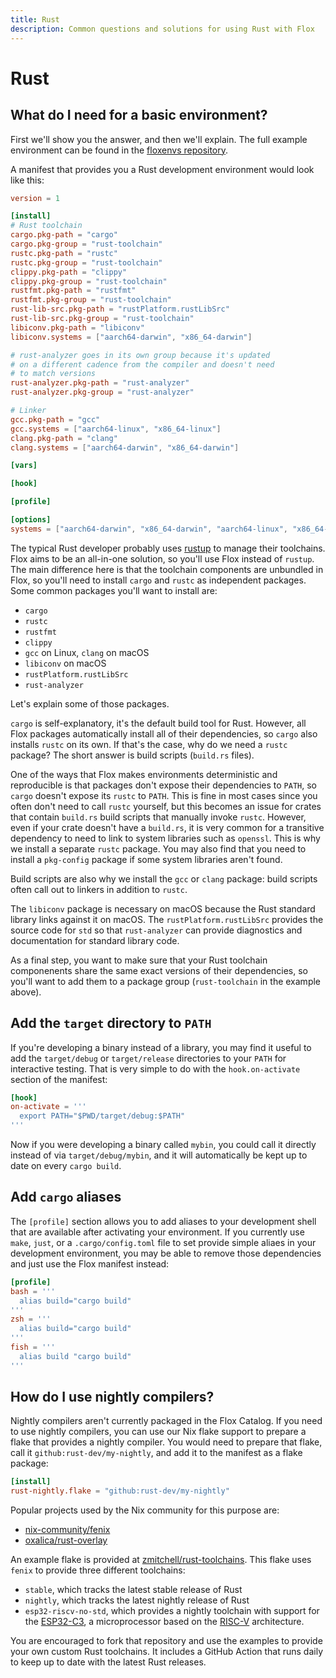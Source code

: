 ```yaml
---
title: Rust
description: Common questions and solutions for using Rust with Flox
---
```


# Rust

## What do I need for a basic environment?

First we'll show you the answer, and then we'll explain.
The full example environment can be found in the [floxenvs repository][example_env].

A manifest that provides you a Rust development environment would look like
this:

```toml title="Rust development environment"
version = 1

[install]
# Rust toolchain
cargo.pkg-path = "cargo"
cargo.pkg-group = "rust-toolchain"
rustc.pkg-path = "rustc"
rustc.pkg-group = "rust-toolchain"
clippy.pkg-path = "clippy"
clippy.pkg-group = "rust-toolchain"
rustfmt.pkg-path = "rustfmt"
rustfmt.pkg-group = "rust-toolchain"
rust-lib-src.pkg-path = "rustPlatform.rustLibSrc"
rust-lib-src.pkg-group = "rust-toolchain"
libiconv.pkg-path = "libiconv"
libiconv.systems = ["aarch64-darwin", "x86_64-darwin"]

# rust-analyzer goes in its own group because it's updated
# on a different cadence from the compiler and doesn't need
# to match versions
rust-analyzer.pkg-path = "rust-analyzer"
rust-analyzer.pkg-group = "rust-analyzer"

# Linker
gcc.pkg-path = "gcc"
gcc.systems = ["aarch64-linux", "x86_64-linux"]
clang.pkg-path = "clang"
clang.systems = ["aarch64-darwin", "x86_64-darwin"]

[vars]

[hook]

[profile]

[options]
systems = ["aarch64-darwin", "x86_64-darwin", "aarch64-linux", "x86_64-linux"]
```

The typical Rust developer probably uses [rustup][rustup] to manage their
toolchains.
Flox aims to be an all-in-one solution, so you'll use Flox instead of `rustup`.
The main difference here is that the toolchain components are unbundled in
Flox,
so you'll need to install `cargo` and `rustc` as independent packages.
Some common packages you'll want to install are:

- `cargo`
- `rustc`
- `rustfmt`
- `clippy`
- `gcc` on Linux, `clang` on macOS
- `libiconv` on macOS
- `rustPlatform.rustLibSrc`
- `rust-analyzer`

Let's explain some of those packages.

`cargo` is self-explanatory, it's the default build tool for Rust.
However, all Flox packages automatically install all of their dependencies,
so `cargo` also installs `rustc` on its own.
If that's the case, why do we need a `rustc` package?
The short answer is build scripts (`build.rs` files).

One of the ways that Flox makes environments deterministic and reproducible
is that packages don't expose their dependencies to `PATH`,
so `cargo` doesn't expose its `rustc` to `PATH`.
This is fine in most cases since you often don't need to call `rustc` yourself,
but this becomes an issue for crates that contain `build.rs` build scripts that
manually invoke `rustc`.
However, even if your crate doesn't have a `build.rs`,
it is very common for a transitive dependency to need to link to system
libraries such as `openssl`.
This is why we install a separate `rustc` package.
You may also find that you need to install a `pkg-config` package if some
system libraries aren't found.

Build scripts are also why we install the `gcc` or `clang` package:
build scripts often call out to linkers in addition to `rustc`.

The `libiconv` package is necessary on macOS because the Rust standard library
links against it on macOS.
The `rustPlatform.rustLibSrc` provides the source code for `std` so that
`rust-analyzer` can provide diagnostics and documentation for standard library
code.

As a final step, you want to make sure that your Rust toolchain componenents
share the same exact versions of their dependencies,
so you'll want to add them to a package group
(`rust-toolchain` in the example above).

## Add the `target` directory to `PATH`

If you're developing a binary instead of a library,
you may find it useful to add the `target/debug` or `target/release`
directories to your `PATH` for interactive testing.
That is very simple to do with the `hook.on-activate` section of the manifest:

```toml
[hook]
on-activate = '''
  export PATH="$PWD/target/debug:$PATH"
'''
```

Now if you were developing a binary called `mybin`,
you could call it directly instead of via `target/debug/mybin`,
and it will automatically be kept up to date on every `cargo build`.

## Add `cargo` aliases

The `[profile]` section allows you to add aliases to your development shell
that are available after activating your environment.
If you currently use `make`, `just`, or a `.cargo/config.toml` file to set
provide simple aliaes in your development environment,
you may be able to remove those dependencies and just use the Flox manifest
instead:

```toml
[profile]
bash = '''
  alias build="cargo build"
'''
zsh = '''
  alias build="cargo build"
'''
fish = '''
  alias build "cargo build"
'''
```

## How do I use nightly compilers?

Nightly compilers aren't currently packaged in the Flox Catalog.
If you need to use nightly compilers,
you can use our Nix flake support to prepare a flake that provides a nightly
compiler.
You would need to prepare that flake, call it `github:rust-dev/my-nightly`,
and add it to the manifest as a flake package:

```toml
[install]
rust-nightly.flake = "github:rust-dev/my-nightly"
```

Popular projects used by the Nix community for this purpose are:

- [nix-community/fenix][fenix]
- [oxalica/rust-overlay][rust-overlay]

[rustup]: https://rustup.rs
[fenix]: https://github.com/nix-community/fenix
[rust-overlay]: https://github.com/oxalica/rust-overlay

An example flake is provided at [zmitchell/rust-toolchains][custom-toolchains].
This flake uses `fenix` to provide three different toolchains:

- `stable`, which tracks the latest stable release of Rust
- `nightly`, which tracks the latest nightly release of Rust
- `esp32-riscv-no-std`, which provides a nightly toolchain with support for the [ESP32-C3][esp32], a microprocessor based on the [RISC-V][risc-v] architecture.

You are encouraged to fork that repository and use the examples to provide your own custom Rust toolchains.
It includes a GitHub Action that runs daily to keep up to date with the latest Rust releases.

[example_env]: https://github.com/flox/floxenvs/tree/main/rust
[custom-toolchains]: https://github.com/zmitchell/rust-toolchains
[esp32]: https://www.espressif.com/en/products/socs/esp32
[risc-v]: https://en.wikipedia.org/wiki/RISC-V
